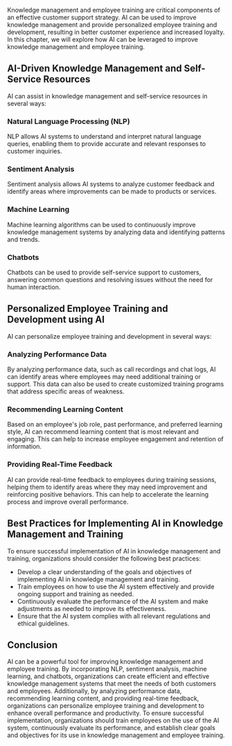 
Knowledge management and employee training are critical components of an effective customer support strategy. AI can be used to improve knowledge management and provide personalized employee training and development, resulting in better customer experience and increased loyalty. In this chapter, we will explore how AI can be leveraged to improve knowledge management and employee training.

AI-Driven Knowledge Management and Self-Service Resources
---------------------------------------------------------

AI can assist in knowledge management and self-service resources in several ways:

### Natural Language Processing (NLP)

NLP allows AI systems to understand and interpret natural language queries, enabling them to provide accurate and relevant responses to customer inquiries.

### Sentiment Analysis

Sentiment analysis allows AI systems to analyze customer feedback and identify areas where improvements can be made to products or services.

### Machine Learning

Machine learning algorithms can be used to continuously improve knowledge management systems by analyzing data and identifying patterns and trends.

### Chatbots

Chatbots can be used to provide self-service support to customers, answering common questions and resolving issues without the need for human interaction.

Personalized Employee Training and Development using AI
-------------------------------------------------------

AI can personalize employee training and development in several ways:

### Analyzing Performance Data

By analyzing performance data, such as call recordings and chat logs, AI can identify areas where employees may need additional training or support. This data can also be used to create customized training programs that address specific areas of weakness.

### Recommending Learning Content

Based on an employee's job role, past performance, and preferred learning style, AI can recommend learning content that is most relevant and engaging. This can help to increase employee engagement and retention of information.

### Providing Real-Time Feedback

AI can provide real-time feedback to employees during training sessions, helping them to identify areas where they may need improvement and reinforcing positive behaviors. This can help to accelerate the learning process and improve overall performance.

Best Practices for Implementing AI in Knowledge Management and Training
-----------------------------------------------------------------------

To ensure successful implementation of AI in knowledge management and training, organizations should consider the following best practices:

* Develop a clear understanding of the goals and objectives of implementing AI in knowledge management and training.
* Train employees on how to use the AI system effectively and provide ongoing support and training as needed.
* Continuously evaluate the performance of the AI system and make adjustments as needed to improve its effectiveness.
* Ensure that the AI system complies with all relevant regulations and ethical guidelines.

Conclusion
----------

AI can be a powerful tool for improving knowledge management and employee training. By incorporating NLP, sentiment analysis, machine learning, and chatbots, organizations can create efficient and effective knowledge management systems that meet the needs of both customers and employees. Additionally, by analyzing performance data, recommending learning content, and providing real-time feedback, organizations can personalize employee training and development to enhance overall performance and productivity. To ensure successful implementation, organizations should train employees on the use of the AI system, continuously evaluate its performance, and establish clear goals and objectives for its use in knowledge management and employee training.
